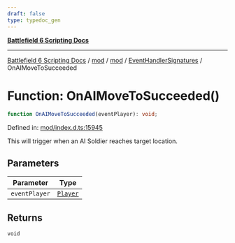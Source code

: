 ```yaml
---
draft: false
type: typedoc_gen
---
```


[**Battlefield 6 Scripting Docs**](../../../../_index.md)

***

[Battlefield 6 Scripting Docs](../../../../_index.md) / [mod](../../../_index.md) / [mod](../../_index.md) / [EventHandlerSignatures](../_index.md) / OnAIMoveToSucceeded

# Function: OnAIMoveToSucceeded()

```ts
function OnAIMoveToSucceeded(eventPlayer): void;
```

Defined in: [mod/index.d.ts:15945](https://github.com/battlefield-portal-community/portal-docs/blob/ff09b2690670f74de7e97198022e5a97ff1161ff/generators/santiago/mod/index.d.ts#L15945)

This will trigger when an AI Soldier reaches target location.

## Parameters

| Parameter | Type |
| ------ | ------ |
| `eventPlayer` | [`Player`](../../Player/_index.md) |

## Returns

`void`
